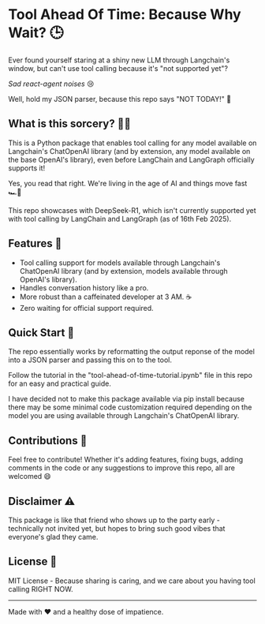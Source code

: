 # Tool Ahead Of Time: Because Why Wait? 🕒
Ever found yourself staring at a shiny new LLM through Langchain's window, but can't use tool calling because it's "not supported yet"? 

*Sad react-agent noises* 😢

Well, hold my JSON parser, because this repo says "NOT TODAY!" 🦾

## What is this sorcery? 🧙‍♂️

This is a Python package that enables tool calling for any model available on Langchain's ChatOpenAI library (and by extension, any model available on the base OpenAI's library), even before LangChain and LangGraph officially supports it! 

Yes, you read that right. We're living in the age of AI and things move fast 🏎️💨

This repo showcases with DeepSeek-R1, which isn't currently supported yet with tool calling by LangChain and LangGraph (as of 16th Feb 2025).

## Features 🌟

- Tool calling support for models available through Langchain's ChatOpenAI library (and by extension, models available through OpenAI's library).
- Handles conversation history like a pro.
- More robust than a caffeinated developer at 3 AM. ☕
- Zero waiting for official support required.

## Quick Start 🚀

The repo essentially works by reformatting the output reponse of the model into a JSON parser and passing this on to the tool.

Follow the tutorial in the "tool-ahead-of-time-tutorial.ipynb" file in this repo for an easy and practical guide.

I have decided not to make this package available via pip install because there may be some minimal code customization required depending on the model you are using available through Langchain's ChatOpenAI library.

## Contributions 🤝

Feel free to contribute! Whether it's adding features, fixing bugs, adding comments in the code or any suggestions to improve this repo, all are welcomed 😄

## Disclaimer ⚠️

This package is like that friend who shows up to the party early - technically not invited yet, but hopes to bring such good vibes that everyone's glad they came.

## License 📜

MIT License - Because sharing is caring, and we care about you having tool calling RIGHT NOW.

---

Made with ❤️ and a healthy dose of impatience.
